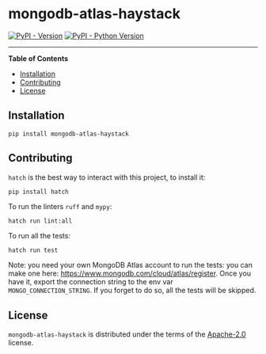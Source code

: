 # mongodb-atlas-haystack

[![PyPI - Version](https://img.shields.io/pypi/v/mongodb-atlas-haystack.svg)](https://pypi.org/project/mongodb-atlas-haystack)
[![PyPI - Python Version](https://img.shields.io/pypi/pyversions/mongodb-atlas-haystack.svg)](https://pypi.org/project/mongodb-atlas-haystack)

-----

**Table of Contents**

- [Installation](#installation)
- [Contributing](#contributing)
- [License](#license)

## Installation

```console
pip install mongodb-atlas-haystack
```

## Contributing

`hatch` is the best way to interact with this project, to install it:
```sh
pip install hatch
```

To run the linters `ruff` and `mypy`:
```
hatch run lint:all
```

To run all the tests:
```
hatch run test
```

Note: you need your own MongoDB Atlas account to run the tests: you can make one here: 
https://www.mongodb.com/cloud/atlas/register. Once you have it, export the connection string
to the env var `MONGO_CONNECTION_STRING`. If you forget to do so, all the tests will be skipped.

## License

`mongodb-atlas-haystack` is distributed under the terms of the [Apache-2.0](https://spdx.org/licenses/Apache-2.0.html) license.

